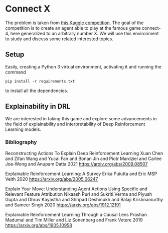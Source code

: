 # Connect X

The problem is taken from [this Kaggle competition](https://www.kaggle.com/c/connectx). The goal of the competition is to create an agent able to play at the famous game connect-4, here generalized to an arbitrary number X. We will use this environment to study and discuss some related interested topics.

## Setup

Easily, creating a Python 3 virtual environment, activating it and running the command

```
pip install -r requirements.txt
```

to install all the dependencies.

## Explainability in DRL

We are interested in taking this game and explore some advancements in the field of explainability and interpretability of Deep Reinforcement Learning models.

### Bibliography

Reconstructing Actions To Explain Deep Reinforcement Learning
Xuan Chen and Zifan Wang and Yucai Fan and Bonan Jin and Piotr Mardziel and Carlee Joe-Wong and Anupam Datta
2021
https://arxiv.org/abs/2009.08507

Explainable Reinforcement Learning: A Survey
Erika Puiutta and Eric MSP Veith
2020
https://arxiv.org/abs/2005.06247

Explain Your Move: Understanding Agent Actions Using Specific and Relevant Feature Attribution
Nikaash Puri and Sukriti Verma and Piyush Gupta and Dhruv Kayastha and Shripad Deshmukh and Balaji Krishnamurthy and Sameer Singh
2020
https://arxiv.org/abs/1912.12191

Explainable Reinforcement Learning Through a Causal Lens
Prashan Madumal and Tim Miller and Liz Sonenberg and Frank Vetere
2019
https://arxiv.org/abs/1905.10958
